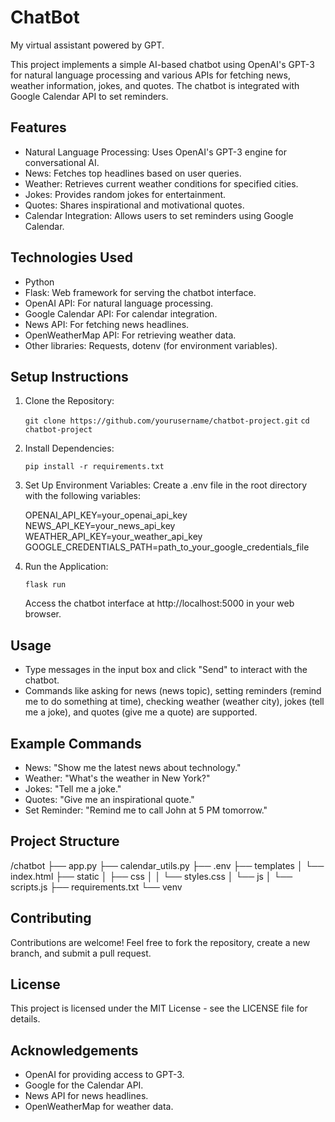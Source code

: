 # ChatBot
My virtual assistant powered by GPT.

This project implements a simple AI-based chatbot using OpenAI's GPT-3 for natural language processing and various APIs for fetching news, weather information, jokes, and quotes. The chatbot is integrated with Google Calendar API to set reminders.

## Features
- Natural Language Processing: Uses OpenAI's GPT-3 engine for conversational AI.
- News: Fetches top headlines based on user queries.
- Weather: Retrieves current weather conditions for specified cities.
- Jokes: Provides random jokes for entertainment.
- Quotes: Shares inspirational and motivational quotes.
- Calendar Integration: Allows users to set reminders using Google Calendar.

## Technologies Used

- Python
- Flask: Web framework for serving the chatbot interface.
- OpenAI API: For natural language processing.
- Google Calendar API: For calendar integration.
- News API: For fetching news headlines.
- OpenWeatherMap API: For retrieving weather data.
- Other libraries: Requests, dotenv (for environment variables).

## Setup Instructions

1. Clone the Repository:

   `git clone https://github.com/yourusername/chatbot-project.git`
   `cd chatbot-project`

2. Install Dependencies:

   `pip install -r requirements.txt`

3. Set Up Environment Variables:
   Create a .env file in the root directory with the following variables:

   OPENAI_API_KEY=your_openai_api_key
   NEWS_API_KEY=your_news_api_key
   WEATHER_API_KEY=your_weather_api_key
   GOOGLE_CREDENTIALS_PATH=path_to_your_google_credentials_file

4. Run the Application:

   `flask run`

    Access the chatbot interface at http://localhost:5000 in your web browser.

## Usage

- Type messages in the input box and click "Send" to interact with the chatbot.
- Commands like asking for news (news topic), setting reminders (remind me to do something at time), checking weather (weather city), jokes (tell me a joke), and quotes (give me a quote) are supported.

## Example Commands

- News: "Show me the latest news about technology."
- Weather: "What's the weather in New York?"
- Jokes: "Tell me a joke."
- Quotes: "Give me an inspirational quote."
- Set Reminder: "Remind me to call John at 5 PM tomorrow."

## Project Structure

 /chatbot
├── app.py
├── calendar_utils.py
├── .env
├── templates
│   └── index.html
├── static
│   ├── css
│   │   └── styles.css
│   └── js
│       └── scripts.js
├── requirements.txt
└── venv

## Contributing

Contributions are welcome! Feel free to fork the repository, create a new branch, and submit a pull request.

## License

This project is licensed under the MIT License - see the LICENSE file for details.

## Acknowledgements

- OpenAI for providing access to GPT-3.
- Google for the Calendar API.
- News API for news headlines.
- OpenWeatherMap for weather data.

